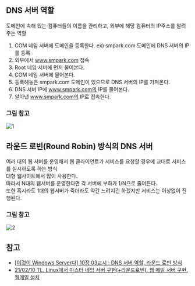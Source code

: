 ## DNS 서버 역할
도메인에 속해 있는 컴퓨터들의 이름을 관리하고, 외부에 해당 컴퓨터의 IP주소를 알려주는 역할  
1. COM 네임 서버에 도메인을 등록한다. ex) smpark.com 도메인에 DNS 서버의 IP를 등록
2. 외부에서 www.smpark.com 접속
3. Root 네임 서버에 먼저 물어본다.
4. COM 네임 서버에 물어본다.
5. 등록해놓은 smpark.com 도메인이 있으므로 DNS 서버의 IP를 가져온다.
6. DNS 서버 IP에 www.smpark.com의 IP를 물어본다.
7. 알아낸 www.smpark.com의 IP로 접속한다.

### 그림 참고
![1](https://raw.githubusercontent.com/smpark1020/tistory/master/CS/%5B%EB%84%A4%ED%8A%B8%EC%9B%8C%ED%81%AC%5D%20DNS%20Round%20Robin%20%EB%B0%A9%EC%8B%9D/1.PNG)

## 라운드 로빈(Round Robin) 방식의 DNS 서버
여러 대의 웹 서버를 운영해서 웹 클라이언트가 서비스를 요청할 경우에 교대로 서비스를 실시하도록 하는 방식   
대형 웹사이트에서 많이 사용한다.   
따라서 N대의 웹서버를 운영한다면 각 서버에 부하가 1/N으로 줄어든다.   
또한 혹시라도 1대의 웹서버가 죽더라도 약간 느려지긴 하겠지만 서비스는 이상없이 진행된다.   

### 그림 참고
![2](https://raw.githubusercontent.com/smpark1020/tistory/master/CS/%5B%EB%84%A4%ED%8A%B8%EC%9B%8C%ED%81%AC%5D%20DNS%20Round%20Robin%20%EB%B0%A9%EC%8B%9D/2.PNG)

## 참고
* [[이것이 Windows Server다] 10장 03교시 : DNS 서버 역할, 라운드 로빈 방식](https://youtu.be/7eV9T_NkCz0)
* [21/02/10 TL. Linux에서 마스터 네임 서버 구현(+라운드로빈). 웹 메일 서버 구현. 웹메일 설치](https://jerryk026.tistory.com/163)